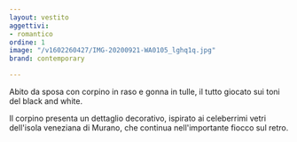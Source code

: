```yaml
---
layout: vestito
aggettivi:
- romantico
ordine: 1
image: "/v1602260427/IMG-20200921-WA0105_lghq1q.jpg"
brand: contemporary

---
```

Abito da sposa con corpino in raso e gonna in tulle, il tutto giocato sui toni del black and white.

Il corpino presenta un dettaglio decorativo, ispirato ai celeberrimi vetri dell'isola veneziana di Murano, che continua nell'importante fiocco sul retro.